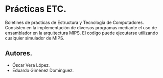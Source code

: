 # Prácticas ETC.

Boletines de prácticas de Estructura y Tecnología de Computadores. Consisten en
la implementación de diversos programas mediante el uso de ensamblador en la 
arquitectura MIPS. El codigo puede ejecutarse utilizando cualquier simulador de
MIPS.

## Autores.

- Óscar Vera López.
- Eduardo Giménez Domínguez.